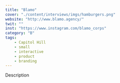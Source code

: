 ```yaml
---
title: "Blamo"
cover: "./content/interviews/imgs/hamburgers.png"
website: "http://www.blamo.agency/"
twit: ""
inst: "https://www.instagram.com/blamo_corps"
category: "B"
tags:
    - Capitol Hill
    - small
    - interactive
    - product
    - branding
---
```


Description
